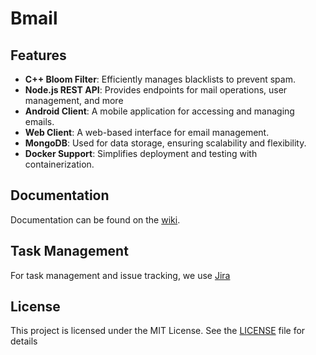 # Bmail

## Features
- **C++ Bloom Filter**: Efficiently manages blacklists to prevent spam.
- **Node.js REST API**: Provides endpoints for mail operations, user management, and more
- **Android Client**: A mobile application for accessing and managing emails.
- **Web Client**: A web-based interface for email management.
- **MongoDB**: Used for data storage, ensuring scalability and flexibility.
- **Docker Support**: Simplifies deployment and testing with containerization.

## Documentation
Documentation can be found on the [wiki](wiki/README.md).

## Task Management
For task management and issue tracking, we use
[Jira](https://live-team-binja.atlassian.net/jira/software/projects/BMAIL/boards/34/timeline)

## License
This project is licensed under the MIT License. See the [LICENSE](LICENSE) file for details
